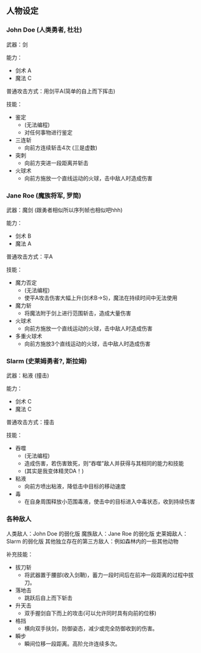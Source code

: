 ## 人物设定

### John Doe (人类勇者, 杜壮)

武器：剑

能力：
+ 剑术 A
+ 魔法 C

普通攻击方式：用剑平A(简单的自上而下挥击)

技能：
+ 鉴定
  + (无法编程)
  + 对任何事物进行鉴定
+ 三连斩
  + 向前方连续斩击4次 (三是虚数)
+ 突刺
  + 向前方突进一段距离并斩击
+ 火球术
  + 向前方施放一个直线运动的火球，击中敌人时造成伤害

### Jane Roe (魔族将军, 罗简)

武器：魔剑 (跟勇者相似所以序列帧也相似吧hhh)

能力：
+ 剑术 B
+ 魔法 A

普通攻击方式：平A

技能：
+ 魔力否定
  + (无法编程)
  + 使平A攻击伤害大幅上升(剑术B->S)，魔法在持续时间中无法使用
+ 魔力斩
  + 将魔法附于剑上进行范围斩击，造成大量伤害
+ 火球术
  + 向前方施放一个直线运动的火球，击中敌人时造成伤害
+ 多重火球术
  + 向前方施放3个直线运动的火球，击中敌人时造成伤害

### Slarm (史莱姆勇者?, 斯拉姆)

武器：粘液 (撞击)

能力：
+ 剑术 C
+ 魔法 C

普通攻击方式：撞击

技能：
+ 吞噬
  + (无法编程)
  + 造成伤害，若伤害致死，则“吞噬”敌人并获得与其相同的能力和技能
  + (其实是我变体精灵DA！)
+ 粘液
  + 向前方喷出粘液，降低击中目标的移动速度
+ 毒
  + 在自身周围释放小范围毒液，使击中的目标进入中毒状态，收到持续伤害

### 各种敌人

人类敌人：John Doe 的弱化版
魔族敌人：Jane Roe 的弱化版
史莱姆敌人：Slarm 的弱化版
其他独立存在的第三方敌人：例如森林内的一些其他动物

补充技能：
+ 拔刀斩
  + 将武器置于腰部(收入剑鞘)，蓄力一段时间后在前冲一段距离的过程中拔刀。
+ 落地击
  + 跳跃后自上而下斩击
+ 升天击
  + 双手握剑自下而上的攻击(可以允许同时具有向前的位移)
+ 格挡
  + 横向双手扶剑，防御姿态，减少或完全防御收到的伤害。
+ 瞬步
  + 瞬间位移一段距离。高阶允许连续多次。
